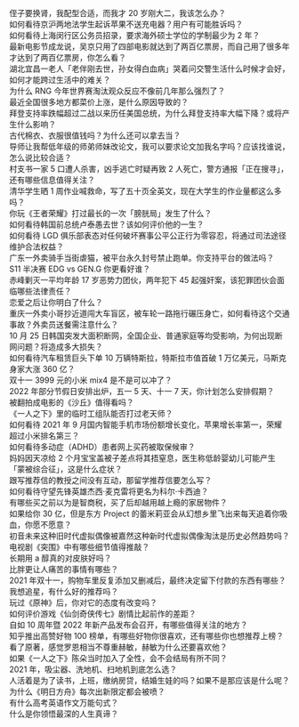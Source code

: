 侄子要换肾，我配型合适，而我才 20 岁刚大二，我该怎么办？  
如何看待京沪两地法学生起诉苹果不送充电器？用户有可能胜诉吗？  
如何看待上海闵行区公务员招录，要求海外硕士学位的学制最少为 2 年？  
最新电影节成龙说，吴京只用了四部电影就达到了两百亿票房，而自己用了很多年才达到了两百亿票房，你怎么看？  
湖北宜昌一老人「老伴刚去世，孙女得白血病」哭着问交警生活什么时候才会好，如何才能跨过生活中的难关？  
为什么 RNG 今年世界赛淘汰观众反应不像前几年那么强烈了？  
最近全国很多地方都菜价上涨，是什么原因导致的？  
拜登支持率跌幅超过二战以来历任美国总统，为什么拜登支持率大幅下降？或将产生什么影响？  
古代棉衣、衣服很值钱吗？为什么还可以拿去当？  
导师让我帮低年级的师弟师妹改论文，我可以要求论文加我名字吗？应该找谁说，怎么说比较合适？  
村支书一家 5 口遭人杀害，凶手逃亡时疑再致 2 人死亡，警方通报「正在搜寻」，还有哪些信息值得关注？  
清华学生晒 1 周作业喊救命，写了五十页全英文，现在大学生的作业量都这么多吗？  
你玩《王者荣耀》打过最长的一次「膀胱局」发生了什么？  
如何看待韩国前总统卢泰愚去世？该如何评价他的一生？  
如何看待 LGD 俱乐部表态对任何破坏赛事公平公正行为零容忍，将通过司法途径维护合法权益？  
广东一外卖骑手当街虐猫，被平台永久封号禁止跑单。你支持平台的做法吗？  
S11 半决赛 EDG vs GEN.G 你更看好谁？  
赤峰剿灭一平均年龄 17 岁恶势力团伙，两年犯下 45 起强奸案，该犯罪团伙会面临哪些法律责任？  
恋爱之后让你明白了什么？  
重庆一外卖小哥抄近道闯大车盲区，被车轮一路拖行碾压身亡，如何看待这个交通事故？外卖员送餐需注意什么？  
10 月 25 日韩国突发大面积断网，全国企业、普通家庭等均受影响，为何出现断网问题？将造成多大损失？  
如何看待汽车租赁巨头下单 10 万辆特斯拉，特斯拉市值首破 1 万亿美元，马斯克身家大涨 360 亿？  
双十一 3999 元的小米 mix4 是不是可以冲了？  
2022 年部分节假日安排出炉，五一 5 天、十一 7 天，你计划怎么安排假期？  
被翻拍成电影的《沙丘》值得看吗？  
《一人之下》里的临时工组队能否打过老天师？  
如何看待 2021 年 9 月国内智能手机市场份额增长变化，苹果增长率第一，荣耀超过小米排名第三？  
如何看待多动症（ADHD）患者网上买药被取保候审？  
妈妈因天凉给 2 个月宝宝盖被子差点将其捂窒息，医生称低龄婴幼儿可能产生「蒙被综合征」，这是什么症状？  
跟写推荐信的教授之间没有互动，那留学推荐信要怎么写？  
如何看待守望先锋英雄杰西·麦克雷将更名为科尔·卡西迪？  
有哪些买之前以为是智商税，买了后却越用越上瘾的家居物件？  
如果给你 30 亿，但是东方 Project 的蕾米莉亚会从幻想乡里飞出来每天追着你吸血，你愿不愿意？  
初音未来这种旧时代虚拟偶像被嘉然这种新时代虚拟偶像淘汰是历史必然趋势吗？  
电视剧《突围》中有哪些细节值得推敲？  
长期用 a 醇真的对皮肤好吗？  
比胖更让人痛苦的事情有哪些？  
2021 年双十一，购物车里反复添加又删减后，最终决定留下付款的东西有哪些？  
我想追星，有什么好的推荐吗？  
玩过《原神》后，你对它的态度有改变吗？  
如何评价游戏《仙剑奇侠传七》剧情比起前作的差距？  
自如 10 周年暨 2022 年新产品发布会召开，有哪些值得关注的地方？  
知乎推出高赞好物 100 榜单，有哪些好物你很喜欢，还有哪些你也想推荐上榜？  
看了原著，感觉罗恩相当不尊重赫敏，赫敏为什么还要喜欢他？  
如果《一人之下》陈朵当时加入了全性，会不会结局有所不同？  
2021 年，吸尘器、洗地机、扫地机到底怎么选？  
人活着是为了读书，上班，缴纳房贷，结婚生娃的吗？如果不是那应该是什么呢？  
为什么《明日方舟》每次出新限定都会被喷？  
有什么高考英语作文万能句式？  
什么是你领悟最深的人生真谛？  
